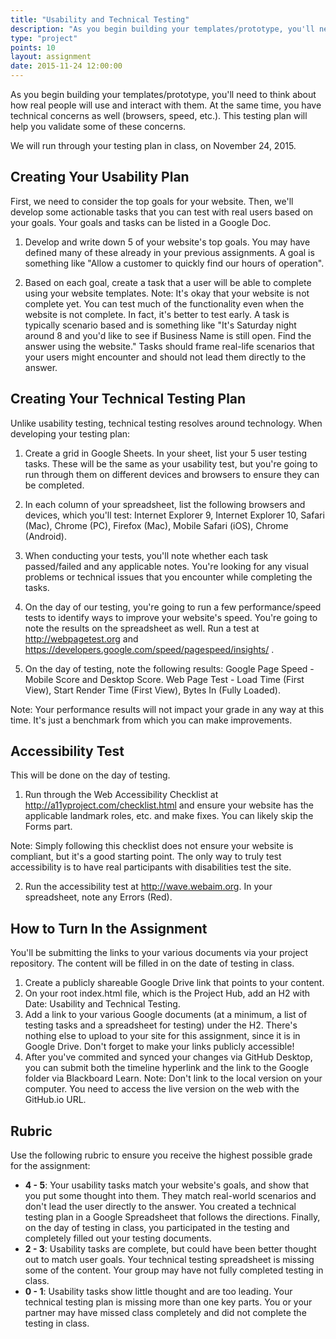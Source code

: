 ```yaml
---
title: "Usability and Technical Testing"
description: "As you begin building your templates/prototype, you'll need to think about how real people will use and interact with them. "
type: "project"
points: 10
layout: assignment
date: 2015-11-24 12:00:00
---
```


As you begin building your templates/prototype, you'll need to think about how real people will use and interact with them.  At the same time, you have technical concerns as well (browsers, speed, etc.).  This testing plan will help you validate some of these concerns.

We will run through your testing plan in class, on November 24, 2015. 

## Creating Your Usability Plan

First, we need to consider the top goals for your website.  Then,  we'll develop some actionable tasks that you can test with real users based on your goals.  Your goals and tasks can be listed in a Google Doc.

1.  Develop and write down 5 of your website's top goals.  You may have defined many of these already in your previous assignments.  A goal is something like "Allow a customer to quickly find our hours of operation".

2.  Based on each goal, create a task that a user will be able to complete using your website templates.  Note:  It's okay that your website is not complete yet.  You can test much of the functionality even when the website is not complete.  In fact, it's better to test early.  A task is typically scenario based and is something like "It's Saturday night around 8 and you'd like to see if Business Name is still open.  Find the answer using the website."  Tasks should frame real-life scenarios that your users might encounter and should not lead them directly to the answer.


## Creating Your Technical Testing Plan

Unlike usability testing, technical testing resolves around technology.  When developing your testing plan:

1.  Create a grid in Google Sheets.  In your sheet, list your 5 user testing tasks.  These will be the same as your usability test, but you're going to run through them on different devices and browsers to ensure they can be completed.

2.  In each column of your spreadsheet, list the following browsers and devices, which you'll test:  Internet Explorer 9, Internet Explorer 10, Safari (Mac), Chrome (PC), Firefox (Mac), Mobile Safari (iOS), Chrome (Android).

3.  When conducting your tests, you'll note whether each task passed/failed and any applicable notes.  You're looking for any visual problems or technical issues that you encounter while completing the tasks.

4.  On the day of our testing, you're going to run a few performance/speed tests to identify ways to improve your website's speed.  You're going to note the results on the spreadsheet as well.  Run a test at http://webpagetest.org and https://developers.google.com/speed/pagespeed/insights/ .

5.  On the day of testing, note the following results:  Google Page Speed - Mobile Score and Desktop Score.  Web Page Test - Load Time (First View), Start Render Time (First View), Bytes In (Fully Loaded).

Note:  Your performance results will not impact your grade in any way at this time.  It's just a benchmark from which you can make improvements.


## Accessibility Test

This will be done on the day of testing.  

1.  Run through the Web Accessibility Checklist at http://a11yproject.com/checklist.html and ensure your website has the applicable landmark roles, etc. and make fixes.  You can likely skip the Forms part.

Note:  Simply following this checklist does not ensure your website is compliant, but it's a good starting point.  The only way to truly test accessibility is to have real participants with disabilities test the site.

2.  Run the accessibility test at http://wave.webaim.org.  In your spreadsheet, note any Errors (Red).


## How to Turn In the Assignment

You'll be submitting the links to your various documents via your project repository.  The content will be filled in on the date of testing in class. 

1.  Create a publicly shareable Google Drive link that points to your content.
2.  On your root index.html file, which is the Project Hub, add an H2 with Date: Usability and Technical Testing.
3.  Add a link to your various Google documents (at a minimum, a list of testing tasks and a spreadsheet for testing) under the H2.  There's nothing else to upload to your site for this assignment, since it is in Google Drive.  Don't forget to make your links publicly accessible!
4.  After you've commited and synced your changes via GitHub Desktop, you can submit both the timeline hyperlink and the link to the Google folder via Blackboard Learn.  Note: Don't link to the local version on your computer.  You need to access the live version on the web with the GitHub.io URL.

## Rubric

Use the following rubric to ensure you receive the highest possible grade for the assignment:

* **4 - 5**: Your usability tasks match your website's goals, and show that you put some thought into them.  They match real-world scenarios and don't lead the user directly to the answer.  You created a technical testing plan in a Google Spreadsheet that follows the directions.  Finally, on the day of testing in class, you participated in the testing and completely filled out your testing documents.
* **2 - 3**: Usability tasks are complete, but could have been better thought out to match user goals.  Your technical testing spreadsheet is missing some of the content.  Your group may have not fully completed testing in class.
* **0 - 1**: Usability tasks show little thought and are too leading.  Your technical testing plan is missing more than one key parts.  You or your partner may have missed class completely and did not complete the testing in class.   